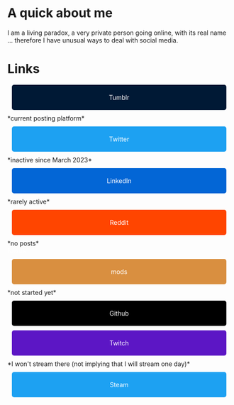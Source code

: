 # A quick about me

I am a living paradox, a very private person going online, with its real name ... therefore I have unusual ways to deal with social media.

# Links

<div class="scaled">
	<a style="text-decoration:none;color:white" href="https://jeremyvlegros.tumblr.com/">
	 <div style="background-color:#001935;border-radius:5px;padding:20px;margin:10px;text-align:center">Tumblr</div>
	</a> *current posting platform*
 </div>

<div class="scaled">
	<a style="text-decoration:none;color:white" href="https://twitter.com/jeremyvlegros">
	 <div style="background-color:#1da1f2;border-radius:5px;padding:20px;margin:10px;text-align:center">Twitter</div>
	</a> *inactive since March 2023*
 </div>

<div class="scaled">
	<a style="text-decoration:none;color:white" href="https://fr.linkedin.com/in/jeremyvlegros?trk=people-guest_people_search-card">
	 <div style="background-color:#0366d6;border-radius:5px;padding:20px;margin:10px;text-align:center">LinkedIn</div>
	</a> *rarely active*
 </div>

<div class="scaled">
	<a style="text-decoration:none;color:white" href="https://www.reddit.com/user/jeremyvlegros">
	 <div style="background-color:#ff4500;;border-radius:5px;padding:20px;margin:10px;text-align:center">Reddit</div>
	</a> *no posts*
 </div>

<div class="scaled">
	<a style="text-decoration:none;color:white" href="https://www.nexusmods.com/users/152566508"> Nexus
	 <div style="background-color:#d98f40;border-radius:5px;padding:20px;margin:10px;text-align:center">mods</div>
	</a> *not started yet*
 </div>

<div class="scaled">
	<a style="text-decoration:none;color:white" href="https://github.com/jeremyvlegros">
	 <div style="background-color:black;border-radius:5px;padding:20px;margin:10px;text-align:center">Github</div>
	</a>
 </div>


<div class="scaled">
	<a style="text-decoration:none;color:white" href="https://www.twitch.tv/jeremyvlegros">
	 <div style="background-color:#5c16c5;border-radius:5px;padding:20px;margin:10px;text-align:center">Twitch</div>
	</a> *I won't stream there (not implying that I will stream one day)*
 </div>

<div class="scaled">
	<a style="text-decoration:none;color:white" href="https://steamcommunity.com/id/jeremyvlegros">
	 <div style="background-color:#1da1f2;border-radius:5px;padding:20px;margin:10px;text-align:center">Steam</div>
	</a>
 </div>
